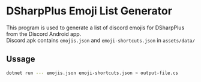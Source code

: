 # DSharpPlus Emoji List Generator
This program is used to generate a list of discord emojis for DSharpPlus from the Discord Android app.  
Discord.apk contains `emojis.json` and `emoji-shortcuts.json` in `assets/data/`

## Ussage
```bash
dotnet run --- emojis.json emoji-shortcuts.json > output-file.cs
```